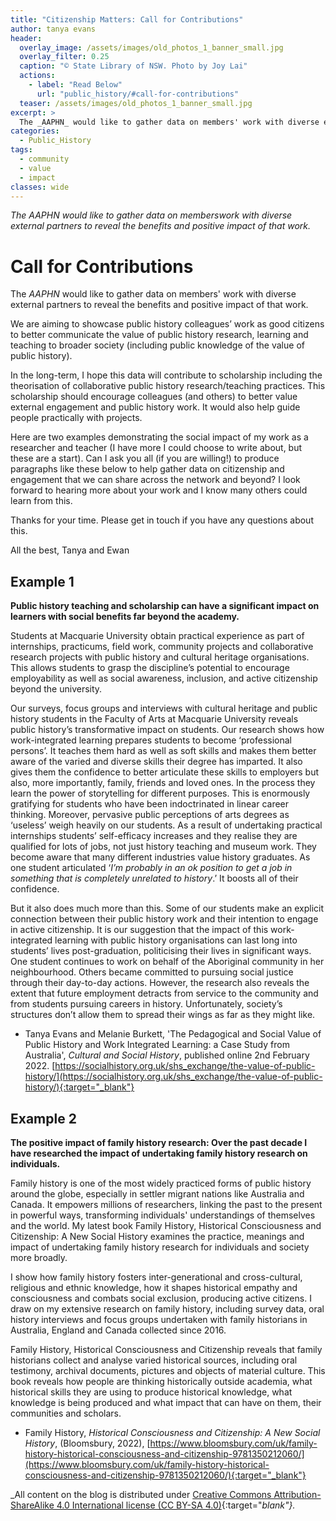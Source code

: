```yaml
---
title: "Citizenship Matters: Call for Contributions"
author: tanya evans
header:
  overlay_image: /assets/images/old_photos_1_banner_small.jpg
  overlay_filter: 0.25
  caption: "© State Library of NSW. Photo by Joy Lai"
  actions:
    - label: "Read Below"
      url: "public_history/#call-for-contributions"
  teaser: /assets/images/old_photos_1_banner_small.jpg 
excerpt: >
  The _AAPHN_ would like to gather data on members' work with diverse external partners to reveal the benefits and positive impact of that work.
categories:
  - Public_History 
tags: 
  - community
  - value
  - impact
classes: wide 
---
```

_The AAPHN would like to gather data on memberswork with diverse external partners to reveal the benefits and positive impact of that work._

# Call for Contributions
The _AAPHN_ would like to gather data on members' work with diverse external partners to reveal the benefits and positive impact of that work. 
 
We are aiming to showcase public history colleagues’ work as good citizens to better communicate the value of public history research, learning and teaching to broader society (including public knowledge of the value of public history). 
  
In the long-term, I hope this data will contribute to scholarship including the theorisation of collaborative public history research/teaching practices. This scholarship should encourage colleagues (and others) to better value external engagement and public history work. It would also help guide people practically with projects.
 
Here are two examples demonstrating the social impact of my work as a researcher and teacher (I have more I could choose to write about, but these are a start). Can I ask you all (if you are willing!) to produce paragraphs like these below to help gather data on citizenship and engagement that we can share across the network and beyond? I look forward to hearing more about your work and I know many others could learn from this.
 
Thanks for your time. Please get in touch if you have any questions about this.
 
All the best, 
Tanya and Ewan

 
## Example 1
**Public history teaching and scholarship can have a significant impact on learners with social benefits far beyond the academy.**

Students at Macquarie University obtain practical experience as part of internships, practicums, field work, community projects and collaborative research projects with public history and cultural heritage organisations. This allows students to grasp the discipline’s potential to encourage employability as well as social awareness, inclusion, and active citizenship beyond the university.

Our surveys, focus groups and interviews with cultural heritage and public history students in the Faculty of Arts at Macquarie University reveals public history’s transformative impact on students. Our research shows how work-integrated learning prepares students to become ‘professional persons’. It teaches them hard as well as soft skills and makes them better aware of the varied and diverse skills their degree has imparted. It also gives them the confidence to better articulate these skills to employers but also, more importantly, family, friends and loved ones. In the process they learn the power of storytelling for different purposes. This is enormously gratifying for students who have been indoctrinated in linear career thinking. Moreover, pervasive public perceptions of arts degrees as ‘useless’ weigh heavily on our students. As a result of undertaking practical internships students’ self-efficacy increases and they realise they are qualified for lots of jobs, not just history teaching and museum work. They become aware that many different industries value history graduates. As one student articulated ‘_I’m probably in an ok position to get a job in something that is completely unrelated to history_.’ It boosts all of their confidence.

But it also does much more than this. Some of our students make an explicit connection between their public history work and their intention to engage in active citizenship. It is our suggestion that the impact of this work-integrated learning with public history organisations can last long into students’ lives post-graduation, politicising their lives in significant ways. One student continues to work on behalf of the Aboriginal community in her neighbourhood. Others became committed to pursuing social justice through their day-to-day actions. However, the research also reveals the extent that future employment detracts from service to the community and from students pursuing careers in history. Unfortunately, society’s structures don’t allow them to spread their wings as far as they might like. 

* Tanya Evans and Melanie Burkett, 'The Pedagogical and Social Value of Public History and Work Integrated Learning: a Case Study from Australia', _Cultural and Social History_, published online 2nd February 2022. [https://socialhistory.org.uk/shs_exchange/the-value-of-public-history/](https://socialhistory.org.uk/shs_exchange/the-value-of-public-history/){:target="_blank"}

## Example 2
**The positive impact of family history research: Over the past decade I have researched the impact of undertaking family history research on individuals.**

Family history is one of the most widely practiced forms of public history around the globe, especially in settler migrant nations like Australia and Canada. It empowers millions of researchers, linking the past to the present in powerful ways, transforming individuals' understandings of themselves and the world. My latest book Family History, Historical Consciousness and Citizenship: A New Social History examines the practice, meanings and impact of undertaking family history research for individuals and society more broadly.

I show how family history fosters inter-generational and cross-cultural, religious and ethnic knowledge, how it shapes historical empathy and consciousness and combats social exclusion, producing active citizens. I draw on my extensive research on family history, including survey data, oral history interviews and focus groups undertaken with family historians in Australia, England and Canada collected since 2016.

Family History, Historical Consciousness and Citizenship reveals that family historians collect and analyse varied historical sources, including oral testimony, archival documents, pictures and objects of material culture. This book reveals how people are thinking historically outside academia, what historical skills they are using to produce historical knowledge, what knowledge is being produced and what impact that can have on them, their communities and scholars. 
 
* Family History, _Historical Consciousness and Citizenship: A New Social History_, (Bloomsbury, 2022), [https://www.bloomsbury.com/uk/family-history-historical-consciousness-and-citizenship-9781350212060/](https://www.bloomsbury.com/uk/family-history-historical-consciousness-and-citizenship-9781350212060/){:target="_blank"}

_All content on the blog is distributed under [Creative Commons Attribution-ShareAlike 4.0 International license (CC BY-SA 4.0)](https://creativecommons.org/licenses/by-sa/4.0/){:target="_blank"}._